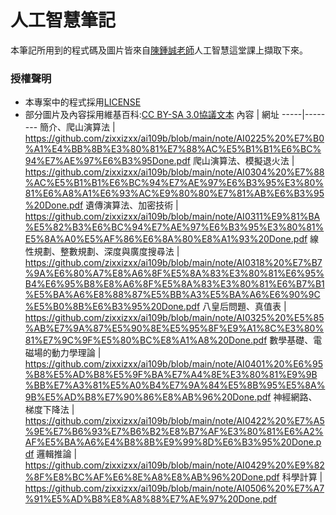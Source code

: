 # 人工智慧筆記
本筆記所用到的程式碼及圖片皆來自[陳鍾誠老師](https://gitlab.com/ccc109/ai)人工智慧這堂課上擷取下來。

### 授權聲明
- 本專案中的程式採用[LICENSE]()
- 部分圖片及內容採用維基百科:[CC BY-SA 3.0協議文本](https://zh.wikipedia.org/wiki/Wikipedia:CC_BY-SA_3.0%E5%8D%8F%E8%AE%AE%E6%96%87%E6%9C%AC)
內容 | 網址
-----|--------
簡介、爬山演算法 | https://github.com/zixxizxx/ai109b/blob/main/note/AI0225%20%E7%B0%A1%E4%BB%8B%E3%80%81%E7%88%AC%E5%B1%B1%E6%BC%94%E7%AE%97%E6%B3%95Done.pdf
爬山演算法、模擬退火法 | https://github.com/zixxizxx/ai109b/blob/main/note/AI0304%20%E7%88%AC%E5%B1%B1%E6%BC%94%E7%AE%97%E6%B3%95%E3%80%81%E6%A8%A1%E6%93%AC%E9%80%80%E7%81%AB%E6%B3%95%20Done.pdf
遺傳演算法、加密技術 | https://github.com/zixxizxx/ai109b/blob/main/note/AI0311%E9%81%BA%E5%82%B3%E6%BC%94%E7%AE%97%E6%B3%95%E3%80%81%E5%8A%A0%E5%AF%86%E6%8A%80%E8%A1%93%20Done.pdf
線性規劃、整數規劃、深度與廣度搜尋法 | https://github.com/zixxizxx/ai109b/blob/main/note/AI0318%20%E7%B7%9A%E6%80%A7%E8%A6%8F%E5%8A%83%E3%80%81%E6%95%B4%E6%95%B8%E8%A6%8F%E5%8A%83%E3%80%81%E6%B7%B1%E5%BA%A6%E8%88%87%E5%BB%A3%E5%BA%A6%E6%90%9C%E5%B0%8B%E6%B3%95%20Done.pdf
八皇后問題、真值表 | https://github.com/zixxizxx/ai109b/blob/main/note/AI0325%20%E5%85%AB%E7%9A%87%E5%90%8E%E5%95%8F%E9%A1%8C%E3%80%81%E7%9C%9F%E5%80%BC%E8%A1%A8%20Done.pdf
數學基礎、電磁場的動力學理論 | https://github.com/zixxizxx/ai109b/blob/main/note/AI0401%20%E6%95%B8%E5%AD%B8%E5%9F%BA%E7%A4%8E%E3%80%81%E9%9B%BB%E7%A3%81%E5%A0%B4%E7%9A%84%E5%8B%95%E5%8A%9B%E5%AD%B8%E7%90%86%E8%AB%96%20Done.pdf
神經網路、梯度下降法 | https://github.com/zixxizxx/ai109b/blob/main/note/AI0422%20%E7%A5%9E%E7%B6%93%E7%B6%B2%E8%B7%AF%E3%80%81%E6%A2%AF%E5%BA%A6%E4%B8%8B%E9%99%8D%E6%B3%95%20Done.pdf
邏輯推論 | https://github.com/zixxizxx/ai109b/blob/main/note/AI0429%20%E9%82%8F%E8%BC%AF%E6%8E%A8%E8%AB%96%20Done.pdf
科學計算 | https://github.com/zixxizxx/ai109b/blob/main/note/AI0506%20%E7%A7%91%E5%AD%B8%E8%A8%88%E7%AE%97%20Done.pdf
